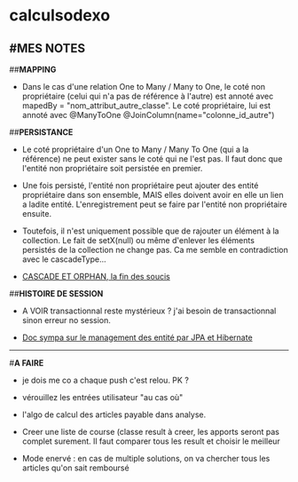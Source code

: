# calculsodexo

#MES NOTES
----------------------------------------------------------------------------------------------------
##**MAPPING** 

- Dans le cas d'une relation One to Many / Many to One, le coté non propriétaire (celui qui n'a pas de référence à l'autre) est annoté avec 
mapedBy = "nom_attribut_autre_classe". Le coté propriétaire, lui est annoté avec @ManyToOne @JoinColumn(name="colonne_id_autre")

##**PERSISTANCE** 

- Le coté propriétaire d'un One to Many / Many To One (qui a la référence) ne peut exister sans le coté qui ne l'est pas. Il faut donc que l'entité non propriétaire soit persistée en 
premier. 

- Une fois persisté, l'entité non propriétaire peut ajouter des entité propriétaire dans son ensemble, MAIS elles doivent avoir en elle un lien a ladite entité. L'enregistrement peut se faire par l'entité non propriétaire ensuite.

- Toutefois, il n'est uniquement possible que de rajouter un élément à la collection. Le fait de setX(null) ou même d'enlever les éléments persistés de la collection ne change pas. Ca me semble en contradiction avec le cascadeType...

- [CASCADE ET ORPHAN, la fin des soucis](http://blog.paumard.org/cours/jpa/chap03-entite-relation.html)

##**HISTOIRE DE SESSION**

- A VOIR transactionnal reste mystérieux ? j'ai besoin de transactionnal sinon erreur no session. 

- [Doc sympa sur le management des entité par JPA et Hibernate](https://www.thoughts-on-java.org/persist-save-merge-saveorupdate-whats-difference-one-use/)

----------------------------------------------------------------------------------------------------

#**A FAIRE**

- je dois me co a chaque push c'est relou. PK ?

- vérouillez les entrées utilisateur "au cas où"

- l'algo de calcul des articles payable dans analyse.

- Creer une liste de course (classe result à creer, les apports seront pas complet surement. Il faut comparer tous les result et choisir le meilleur

- Mode enervé : en cas de multiple solutions, on va chercher tous les articles qu'on sait remboursé
